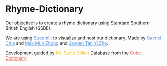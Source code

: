 # Rhyme-Dictionary
<p>Our objective is to create a rhyme dictionary using Standard Southern British English (SSBE).</p>
We are using <a href="https://streamlit.io" target="_blank" style="color: #4A90E2;">Streamlit</a> to visualize and host our dictionary.
Made by 
<a href="https://sites.google.com/view/gavrielchia/" target="_blank" style="color: #4A90E2;">Gavriel Chia</a> and 
<a href="https://sites.google.com/view/test/" target="_blank" style="color: #4A90E2;">Mak Mun Zhong</a> and  
<a href="https://sites.google.com/view/test/" target="_blank" style="color: #4A90E2;">Jayden Tan Yi Zhe</a></h3>.

Development guided by <a href="https://www.instagram.com/szetodl/" target="_blank" style="color: #F1C40F;">Mr. Szeto Dillion</a></h4>
Database from the <a href="http://seas.elte.hu/cube/" target="_blank" style="color: #E74C3C;">Cube Dictionary</a></h4>
